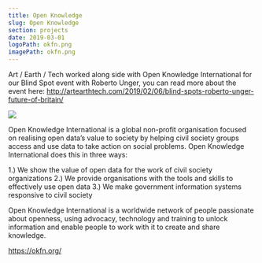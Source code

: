 ```yaml
---
title: Open Knowledge
slug: Open Knowledge
section: projects
date: 2019-03-01
logoPath: okfn.png
imagePath: okfn.png
---
```


Art / Earth / Tech worked along side with Open Knowledge International for our Blind Spot event with Roberto Unger,
you can read more about the event here: http://artearthtech.com/2019/02/06/blind-spots-roberto-unger-future-of-britain/


<img src="/images/okfn.png">

Open Knowledge International is a global non-profit organisation focused on realising open data’s value to society by helping civil society groups access and use data to take action on social problems. Open Knowledge International does this in three ways:

1.) We show the value of open data for the work of civil society organizations
2.) We provide organisations with the tools and skills to effectively use open data
3.) We make government information systems responsive to civil society

Open Knowledge International is a worldwide network of people passionate about openness, using advocacy, technology and training to unlock information and enable people to work with it to create and share knowledge.


https://okfn.org/
